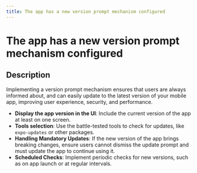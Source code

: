 ```yaml
---
title: The app has a new version prompt mechanism configured
---
```

# The app has a new version prompt mechanism configured

## Description

Implementing a version prompt mechanism ensures that users are always informed about, and can easily update to the latest version of your mobile app, improving user experience, security, and performance.

- **Display the app version in the UI**: Include the current version of the app at least on one screen.
- **Tools selection**: Use the battle-tested tools to check for updates, like `expo-updates` or other packages.
- **Handling Mandatory Updates**: If the new version of the app brings breaking changes, ensure users cannot dismiss the update prompt and must update the app to continue using it.
- **Scheduled Checks**: Implement periodic checks for new versions, such as on app launch or at regular intervals.